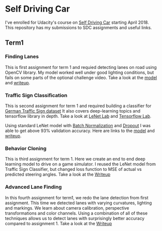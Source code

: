 # Self Driving Car

I've enrolled for Udacity's course on [Self Driving Car](https://in.udacity.com/course/self-driving-car-engineer-nanodegree--nd013) starting April 2018.
This repository has my submissions to SDC assignments and useful links.

## Term1

### Finding Lanes

This is first assignment for term 1 and requied detecting lanes on road using OpenCV library.
My model worked well under good lighting conditions, but fails on some parts of the optional challenge video.
Take a look at the [model](https://github.com/aniryou/Udacity_SDC/blob/master/CarND-LaneLines-P1/P1.ipynb) and [writeup](https://github.com/aniryou/Udacity_SDC/blob/master/CarND-LaneLines-P1/writeup_lane_finding.md).

### Traffic Sign Classification

This is second assignment for term 1 and required building a classifier for 
[German Traffic Sign dataset](http://benchmark.ini.rub.de/?section=gtsrb&subsection=dataset)
It also covers deep-learning topics and tensorflow library in depth.
Take a look at [LeNet Lab](https://github.com/udacity/CarND-TensorFlow-Lab) and [Tensorflow Lab](https://github.com/udacity/CarND-TensorFlow-Lab).

Using standard LeNet model with [Batch Normalization](https://www.tensorflow.org/api_docs/python/tf/layers/batch_normalization) and 
[Dropout](https://www.tensorflow.org/api_docs/python/tf/nn/dropout) I was able to get above 93% validation accuracy.
Here are links to the [model](https://github.com/aniryou/Udacity_SDC/blob/master/CarND-Traffic-Sign-Classifier-Project/Traffic_Sign_Classifier.ipynb) 
and [writeup](https://github.com/aniryou/Udacity_SDC/blob/master/CarND-Traffic-Sign-Classifier-Project/writeup_traffic_sign_classifier.md).


### Behavior Cloning

This is third assignment for term 1. Here we create an end to end deep learning model to drive on a game simulator.
I reused the LeNet model from Traffic Sign Classifier, but changed loss function to MSE of actual vs predicted steering angles.
Take a look at the [Writeup](https://github.com/aniryou/Udacity_SDC/tree/master/CarND-Behavioral-Cloning-P3/README.md) 


### Advanced Lane Finding

In this fourth assignment for term1, we redo the lane detection from first assignment. This time we detected lanes with varying curvatures,
lighting and markings. We learn about camera calibration, perspective transformations and color channels. Using a combination
of all of these techniques allows us to detect lanes with surprisingly better accuracy compared to assignment 1.
Take a look at the [Writeup](https://github.com/aniryou/Udacity_SDC/blob/master/CarND-Advanced-Lane-Lines/README.md) 